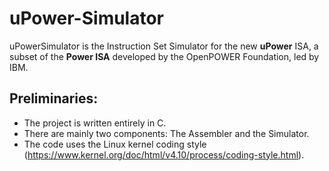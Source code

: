 # uPower-Simulator

uPowerSimulator is the Instruction Set Simulator for the new **uPower** ISA, a subset of the **Power ISA** developed by the OpenPOWER Foundation, led by IBM.

## Preliminaries:
- The project is written entirely in C.
- There are mainly two components: The Assembler and the Simulator.
- The code uses the Linux kernel coding style (https://www.kernel.org/doc/html/v4.10/process/coding-style.html).
